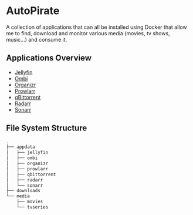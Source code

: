 # AutoPirate
A collection of applications that can all be installed using Docker that allow me to find, download and monitor various media (movies, tv shows, music...) and consume it.

## Applications Overview
* [Jellyfin](https://github.com/jellyfin/jellyfin)
* [Ombi](https://github.com/Ombi-app/Ombi)
* [Organizr](https://github.com/causefx/Organizr)
* [Prowlarr](https://github.com/Prowlarr/Prowlarr)
* [qBittorrent](https://github.com/qbittorrent/qBittorrent)
* [Radarr](https://github.com/Radarr/Radarr)
* [Sonarr](https://github.com/Sonarr/Sonarr)

## File System Structure
```bash
.
├── appdata
│   ├── jellyfin
│   ├── ombi
│   ├── organizr
│   ├── prowlarr
│   ├── qbittorrent
│   ├── radarr
│   └── sonarr
├── downloads
└── media
    ├── movies
    └── tvseries
```
